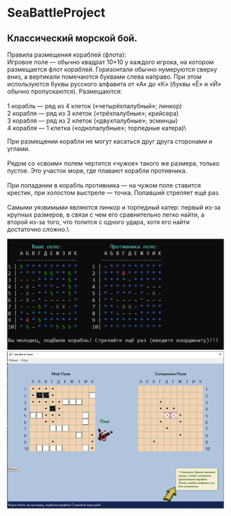 # SeaBattleProject
## Классический морской бой.

Правила размещения кораблей (флота):\
Игровое поле — обычно квадрат 10×10 у каждого игрока, на котором размещается флот кораблей. Горизонтали обычно нумеруются сверху вниз, а вертикали помечаются буквами слева направо. При этом используются буквы русского алфавита от «А» до «К» (буквы «Ё» и «Й» обычно пропускаются).
Размещаются:\
\
1 корабль — ряд из 4 клеток («четырёхпалубный»; линкор)\
2 корабля — ряд из 3 клеток («трёхпалубные»; крейсера)\
3 корабля — ряд из 2 клеток («двухпалубные»; эсминцы)\
4 корабля — 1 клетка («однопалубные»; торпедные катера)\

При размещении корабли не могут касаться друг друга сторонами и углами.\
\
Рядом со «своим» полем чертится «чужое» такого же размера, только пустое. Это участок моря, где плавают корабли противника.\
\
При попадании в корабль противника — на чужом поле ставится крестик, при холостом выстреле — точка. Попавший стреляет ещё раз.\
\
Самыми уязвимыми являются линкор и торпедный катер: первый из-за крупных размеров, в связи с чем его сравнительно легко найти, а второй из-за того, что топится с одного удара, хотя его найти достаточно сложно.\

![screenshot](SeaBattleConsole.PNG)\
![screenshot](SeaBattleWpf.PNG)

